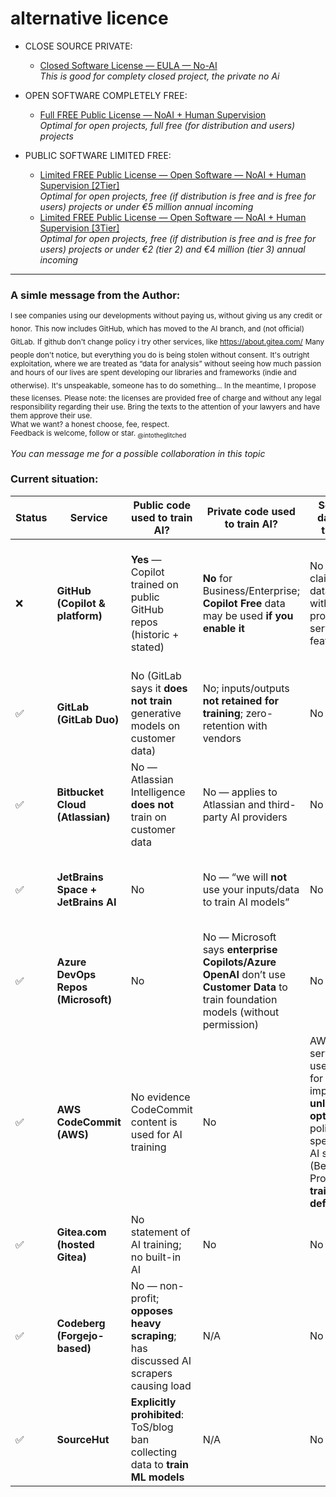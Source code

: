
# alternative licence


- CLOSE SOURCE PRIVATE:
  - [Closed Software License —  EULA — No-AI](https://github.com/intotheglitched/licence-vs-ai/blob/main/Closed%20Software%20License%20%E2%80%94%20%20EULA%20%E2%80%94%20No-AI.md)<br>_This is good for complety closed project, the private no Ai_

- OPEN SOFTWARE COMPLETELY FREE:
  - [Full FREE Public License — NoAI + Human Supervision](https://github.com/intotheglitched/licence-vs-ai/blob/main/Full%20FREE%20Public%20License%20%E2%80%94%20Open%20software%20%E2%80%94%20%20NoAI%20%2B%20Human%20Supervision.md)<br>_Optimal for open projects, full free (for distribution and users) projects_

- PUBLIC SOFTWARE LIMITED FREE:
  - [Limited FREE Public License — Open Software — NoAI + Human Supervision [2Tier]](https://github.com/intotheglitched/licence-vs-ai/blob/main/Limited%20FREE%20Public%20License%20%E2%80%94%20Open%20Software%20%E2%80%94%20NoAI%20+%20Human%20Supervision%20%5B2tier%5D.md)<br>_Optimal for open projects, free (if distribution is free and is free for users) projects or under €5 million annual incoming_
  - [Limited FREE Public License — Open Software — NoAI + Human Supervision [3Tier]](https://github.com/intotheglitched/licence-vs-ai/blob/main/Limited%20FREE%20Public%20License%20%E2%80%94%20Open%20Software%20%E2%80%94%20NoAI%20%2B%20Human%20Supervision%20%5B3Tier%5D.md)<br>_Optimal for open projects, free (if distribution is free and is free for users) projects or under €2 (tier 2) and €4 million (tier 3) annual incoming_


---


### A simle message from the Author:

<sub>I see companies using our developments without paying us, without giving us any credit or honor.</sub>
<sub>This now includes GitHub, which has moved to the AI branch, and (not official) GitLab.</sub>
<sub>If github don't change policy i try other services, like https://about.gitea.com/</sub>
<sub>Many people don't notice, but everything you do is being stolen without consent.</sub>
<sub>It's outright exploitation, where we are treated as “data for analysis” without seeing how much passion and hours of our lives are spent developing our libraries and frameworks (indie and otherwise).</sub>
<sub>It's unspeakable, someone has to do something... In the meantime, I propose these licenses.</sub>
<sub>Please note: the licenses are provided free of charge and without any legal responsibility regarding their use. Bring the texts to the attention of your lawyers and have them approve their use.</sub>
<br>
<sub>What we want? a honest choose, fee, respect.</sub>
</br>
<sub>Feedback is welcome, follow or star.
<sub>@intotheglitched</sub>

_You can message me for a possible collaboration in this topic_


### Current situation:

| Status | Service                            | Public code used to train AI?                                                       | Private code used to train AI?                                                                                                       | Sell/share data for AI training?                                                                                                                                         | Admin controls / notes                                                                     | Sources                                                                                                                                           |
| ------ | ---------------------------------- | ----------------------------------------------------------------------------------- | ------------------------------------------------------------------------------------------------------------------------------------ | ------------------------------------------------------------------------------------------------------------------------------------------------------------------------ | ------------------------------------------------------------------------------------------ | ------------------------------------------------------------------------------------------------------------------------------------------------- |
| ❌      | **GitHub (Copilot & platform)**    | **Yes** — Copilot trained on public GitHub repos (historic + stated)                | **No** for Business/Enterprise; **Copilot Free** data may be used **if you enable it**                                               | No selling claimed; data-sharing with providers to serve features                                                                                                        | Org policies; disable/limit Copilot; per-user setting to disallow training in Copilot Free | Copilot page (“trained on public repos”); Terms for Additional Products & Features (Free users training setting). ([GitHub][1], [GitHub Docs][2]) |
| ✅      | **GitLab (GitLab Duo)**            | No (GitLab says it **does not train** generative models on customer data)           | No; inputs/outputs **not retained for training**; zero-retention with vendors                                                        | No                                                                                                                                                                       | Can disable Duo; docs list models & governance                                             | GitLab Duo data usage; GitLab Duo page; AI Transparency Center. ([docs.gitlab.com][3], [about.gitlab.com][4])                                     |
| ✅      | **Bitbucket Cloud (Atlassian)**    | No — Atlassian Intelligence **does not** train on customer data                     | No — applies to Atlassian and third-party AI providers                                                                               | No                                                                                                                                                                       | Admin can turn Atlassian Intelligence off                                                  | Atlassian support “Your data is not used for AI model training”; Trust page. ([Atlassian Support][5], [Atlassian][6])                             |
| ✅      | **JetBrains Space + JetBrains AI** | No                                                                                  | No — “we will **not** use your inputs/data to train AI models”                                                                       | No                                                                                                                                                                       | Org-level controls; optional telemetry (not model training)                                | JetBrains AI Data collection & use; AI Terms of Service. ([JetBrains][7])                                                                         |
| ✅      | **Azure DevOps Repos (Microsoft)** | No                                                                                  | No — Microsoft says **enterprise Copilots/Azure OpenAI** don’t use **Customer Data** to train foundation models (without permission) | No                                                                                                                                                                       | Org controls; standard DPA                                                                 | Microsoft Security Blog FAQ; Azure OpenAI data privacy; M365 Copilot data protection. ([TECHCOMMUNITY.MICROSOFT.COM][8], [Microsoft Learn][9])    |
| ✅      | **AWS CodeCommit (AWS)**           | No evidence CodeCommit content is used for AI training                              | No                                                                                                                                   | AWS AI services may use content for “service improvement” **unless you opt out** (org policy); specific gen-AI services (Bedrock/Q Pro) state **no training by default** | Use **AI-opt-out** policy org-wide; prefer Bedrock/Q **Pro** tiers to avoid training       | AWS AI opt-out policy; Bedrock privacy/FAQ; Amazon Q Developer FAQ. ([Documentazione AWS][10], [Amazon Web Services, Inc.][11])                   |
| ✅      | **Gitea.com (hosted Gitea)**       | No statement of AI training; no built-in AI                                         | No                                                                                                                                   | No                                                                                                                                                                       | N/A                                                                                        | Gitea privacy policy (CommitGo, Inc.). ([Gitea][12])                                                                                              |
| ✅      | **Codeberg (Forgejo-based)**       | No — non-profit; **opposes heavy scraping**; has discussed AI scrapers causing load | N/A                                                                                                                                  | No                                                                                                                                                                       | Anti-scraper stance; infra measures                                                        | Codeberg blog noting AI scrapers/excessive crawling. ([Codeberg News][13])                                                                        |
| ✅      | **SourceHut**                      | **Explicitly prohibited**: ToS/blog ban collecting data to **train ML models**      | N/A                                                                                                                                  | No                                                                                                                                                                       | Enforced by policy                                                                         | “You cannot have our users’ data” (ban on training). ([sourcehut.org][14])                                                                        |

[1]: https://github.com/features/copilot?utm_source=chatgpt.com "GitHub Copilot · Your AI pair programmer"
[2]: https://docs.github.com/en/site-policy/github-terms/github-terms-for-additional-products-and-features?utm_source=chatgpt.com "GitHub Terms for Additional Products and Features"
[3]: https://docs.gitlab.com/user/gitlab_duo/data_usage/?utm_source=chatgpt.com "GitLab Duo data usage"
[4]: https://about.gitlab.com/gitlab-duo/?utm_source=chatgpt.com "GitLab Duo"
[5]: https://support.atlassian.com/rovo/kb/rovo-and-atlassian-intelligence-customer-data-is-not-used-for-ai-model/?utm_source=chatgpt.com "Your data is not used for AI model training - Atlassian Support"
[6]: https://www.atlassian.com/trust/atlassian-intelligence?utm_source=chatgpt.com "Atlassian Intelligence"
[7]: https://www.jetbrains.com/help/ai/data-collection-and-use-policy.html?utm_source=chatgpt.com "Data collection and use policy | JetBrains AI Documentation"
[8]: https://techcommunity.microsoft.com/blog/microsoft-security-blog/faq-protecting-the-data-of-our-commercial-and-public-sector-customers-in-the-ai-/4097231?utm_source=chatgpt.com "FAQ: Protecting the Data of our Commercial and Public ..."
[9]: https://learn.microsoft.com/en-us/azure/ai-foundry/responsible-ai/openai/data-privacy?utm_source=chatgpt.com "Data, privacy, and security for Azure OpenAI Service"
[10]: https://docs.aws.amazon.com/organizations/latest/userguide/orgs_manage_policies_ai-opt-out.html?utm_source=chatgpt.com "AI services opt-out policies - AWS Organizations"
[11]: https://aws.amazon.com/bedrock/amazon-models/privacy/?utm_source=chatgpt.com "Privacy - AWS - Amazon.com"
[12]: https://about.gitea.com/privacy-policy?utm_source=chatgpt.com "Privacy Policy"
[13]: https://blog.codeberg.org/more-power-for-you-what-a-storage-quota-will-bring.html?utm_source=chatgpt.com "More power for you – what a storage quota will bring"
[14]: https://sourcehut.org/blog/2025-04-15-you-cannot-have-our-users-data/?utm_source=chatgpt.com "You cannot have our user's data"
